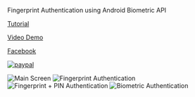 Fingerprint Authentication using Android Biometric API

[Tutorial](http://www.androidtutorialshub.com/fingerprint-authentication-using-androidx-biometric-api/)

[Video Demo](https://www.youtube.com/watch?v=3Y0kT5CRC-Q)

[Facebook](https://www.facebook.com/androidtutorialshub)

[![paypal](https://www.paypalobjects.com/en_US/i/btn/btn_donateCC_LG.gif)](https://www.paypal.me/AndroidTutorialsHub)

![Main Screen](http://www.androidtutorialshub.com/wp-content/uploads/2021/03/e6098b23-f6d4-4eac-94cd-597x1024.png)
![Fingerprint Authentication](http://www.androidtutorialshub.com/wp-content/uploads/2021/03/1e87ca70-04c7-45da-921e-760c491fad6c.png)
![Fingerprint + PIN Authentication](http://www.androidtutorialshub.com/wp-content/uploads/2021/03/fe6dca56-3e07-4544-bfac-cae6ec9fb66e.png)
![Biometric Authentication](http://www.androidtutorialshub.com/wp-content/uploads/2021/03/biometric_auth.gif)


